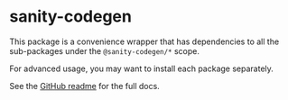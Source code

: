 # sanity-codegen

This package is a convenience wrapper that has dependencies to all the sub-packages under the `@sanity-codegen/*` scope.

For advanced usage, you may want to install each package separately.

See the [GitHub readme](https://github.com/ricokahler/sanity-codegen) for the full docs.
